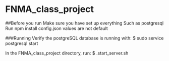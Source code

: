 # FNMA_class_project

##Before you run
Make sure you have set up everything
  Such as postgresql
  Run npm install
  config.json values are not default


###Running
Verify the postgreSQL database is running with:
  $ sudo service postgresql start

In the FNMA_class_project directory, run:
  $ .start_server.sh
